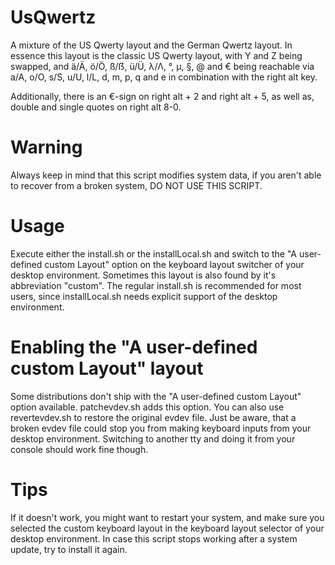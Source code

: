 # UsQwertz
 A mixture of the US Qwerty layout and the German Qwertz layout.
 In essence this layout is the classic US Qwerty layout, with Y and Z being swapped, and ä/Ä, ö/Ö, ß/ẞ, ü/Ü, λ/Λ, °, µ, §, @ and € being reachable via a/A, o/O, s/S, u/U, l/L, d, m, p, q and e in combination with the right alt key.

 Additionally, there is an €-sign on right alt + 2 and right alt + 5, as well as, double and single quotes on right alt 8-0.
 
# Warning
 Always keep in mind that this script modifies system data, if you aren't able to recover from a broken system, DO NOT USE THIS SCRIPT.

# Usage
 Execute either the install.sh or the installLocal.sh and switch to the "A user-defined custom Layout" option on the keyboard layout switcher of your desktop environment.
 Sometimes this layout is also found by it's abbreviation "custom".
 The regular install.sh is recommended for most users, since installLocal.sh needs explicit support of the desktop environment.
 
# Enabling the "A user-defined custom Layout" layout
 Some distributions don't ship with the "A user-defined custom Layout" option available. patchevdev.sh adds this option. You can also use revertevdev.sh to restore the original evdev file.
 Just be aware, that a broken evdev file could stop you from making keyboard inputs from your desktop environment. Switching to another tty and doing it from your console should work fine though.

# Tips
 If it doesn't work, you might want to restart your system, and make sure you selected the custom keyboard layout in the keyboard layout selector of your desktop environment.
 In case this script stops working after a system update, try to install it again.

